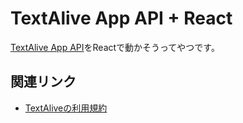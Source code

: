 # TextAlive App API + React
[TextAlive App API](https://developer.textalive.jp/app/)をReactで動かそうってやつです。

## 関連リンク
- [TextAliveの利用規約](https://developer.textalive.jp/terms/)

